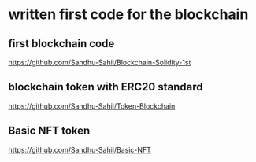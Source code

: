 # written first code for the blockchain

## first blockchain code

https://github.com/Sandhu-Sahil/Blockchain-Solidity-1st

## blockchain token with ERC20 standard

https://github.com/Sandhu-Sahil/Token-Blockchain

## Basic NFT token

https://github.com/Sandhu-Sahil/Basic-NFT

